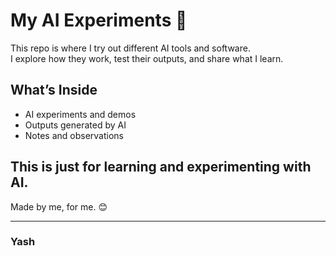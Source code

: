 # My AI Experiments 🤖

This repo is where I try out different AI tools and software.  
I explore how they work, test their outputs, and share what I learn.  

## What’s Inside
- AI experiments and demos  
- Outputs generated by AI  
- Notes and observations  

This is just for learning and experimenting with AI.  
---
Made by me, for me. 😊


---

### Yash

